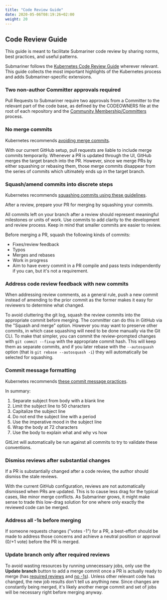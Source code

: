 ```yaml
---
title: "Code Review Guide"
date: 2020-05-06T08:19:26+02:00
weight: 20
---
```


## Code Review Guide

This guide is meant to facilitate Submariner code review by sharing norms, best practices, and useful patterns.

Submariner follows the [Kubernetes Code Review Guide][kube code review guide] wherever relevant. This guide collects the most important
highlights of the Kubernetes process and adds Submariner-specific extensions.

### Two non-author Committer approvals required

Pull Requests to Submariner require two approvals from a Committer to the relevant part of the code base, as defined by the CODEOWNERS file
at the root of each repository and the [Community
Membership/Committers](../../community/contributor-roles/#committers) process.

### No merge commits

Kubernetes recommends [avoiding merge commits][merge commits].

With our current GitHub setup, pull requests are liable to include merge commits temporarily. Whenever a PR is updated through the UI,
GitHub merges the target branch into the PR. However, since we merge PRs by either squashing or rebasing them, those merge commits
disappear from the series of commits which ultimately ends up in the target branch.

### Squash/amend commits into discrete steps

Kubernetes recommends [squashing commits using these guidelines][squashing].

After a review, prepare your PR for merging by squashing your commits.

All commits left on your branch after a review should represent meaningful milestones or units of work. Use commits to add clarity to the
development and review process. Keep in mind that smaller commits are easier to review.

Before merging a PR, squash the following kinds of commits:

* Fixes/review feedback
* Typos
* Merges and rebases
* Work in progress
* Aim to have every commit in a PR compile and pass tests independently if you can, but it's not a requirement.

### Address code review feedback with new commits

When addressing review comments, as a general rule, push a new commit instead of amending to the prior commit as the former makes it easy
for reviewers to determine what changed.

To avoid cluttering the git log, squash the review commits into the appropriate commit before merging. The committer can do this in GitHub
via the "Squash and merge" option. However you may want to preserve other commits, in which case squashing will need to be done manually via
the Git CLI. To make that simpler, you can commit the review-prompted changes with `git commit --fixup` with the appropriate commit hash.
This will keep them as separate commits, and if you later rebase with the `--autosquash` option (that is `git rebase --autosquash -i`) they
will automatically be selected for squashing.

### Commit message formatting

Kubernetes recommends [these commit message practices][commit messages].

In summary:

1. Separate subject from body with a blank line
2. Limit the subject line to 50 characters
3. Capitalize the subject line
4. Do not end the subject line with a period
5. Use the imperative mood in the subject line
6. Wrap the body at 72 characters
7. Use the body to explain what and why vs how

GitLint will automatically be run against all commits to try to validate these conventions.

### Dismiss reviews after substantial changes

If a PR is substantially changed after a code review, the author should dismiss the stale reviews.

With the current GitHub configuration, reviews are not automatically dismissed when PRs are updated. This is to cause less drag for the
typical cases, like minor merge conflicts. As Submariner grows, it might make sense to trade this low-drag solution for one where only
exactly the reviewed code can be merged.

### Address all -1s before merging

If someone requests changes ("votes -1") for a PR, a best-effort should be made to address those concerns and achieve a neutral position or
approval (0/+1 vote) before the PR is merged.

### Update branch only after required reviews

To avoid wasting resources by running unnecessary jobs, only use the **Update branch** button to add a merge commit once a PR is actually
ready to merge (has [required reviews](#two-non-author-committer-approvals-required) and [no -1s](#address-all--1s-before-merging)). Unless
other relevant code has changed, the new job results don't tell us anything new. Since changes are constantly being merged, it's likely
another merge commit and set of jobs will be necessary right before merging anyway.

[kube code review guide]: https://github.com/kubernetes/community/blob/master/contributors/guide/contributing.md#code-review
[merge commits]: https://github.com/kubernetes/community/blob/master/contributors/guide/github-workflow.md#4-keep-your-branch-in-sync
[squashing]: https://github.com/kubernetes/community/blob/master/contributors/guide/github-workflow.md#squash-commits
[commit messages]: https://chris.beams.io/posts/git-commit/
